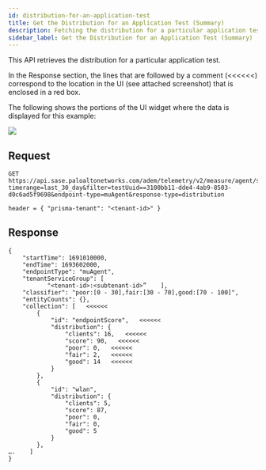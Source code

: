 ```yaml
---
id: distribution-for-an-application-test
title: Get the Distribution for an Application Test (Summary)
description: Fetching the distribution for a particular application test (summary)
sidebar_label: Get the Distribution for an Application Test (Summary)
---
```


This API retrieves the distribution for a particular application test.  

In the Response section, the lines that are followed by a comment (<<<<<<) correspond to the location in the UI (see attached screenshot) that is enclosed in a red box.

The following shows the portions of the UI widget where the data is displayed for this example:

![](/sase/img/adem/DOCS-3767-distribution-for-an-app-test.png)


## Request

    GET https://api.sase.paloaltonetworks.com/adem/telemetry/v2/measure/agent/score?timerange=last_30_day&filter=testUuid==3100bb11-dde4-4ab9-8503-d0c6ad5f9698&endpoint-type=muAgent&response-type=distribution
     
    header = { "prisma-tenant": "<tenant-id>" }


## Response

    {
        "startTime": 1691010000,
        "endTime": 1693602000,
        "endpointType": "muAgent",
        "tenantServiceGroup": [
               "<tenant-id>:<subtenant-id>”    ],
        "classifier": "poor:[0 - 30],fair:[30 - 70],good:[70 - 100]",
        "entityCounts": {},
        "collection": [   <<<<<<
            {
                "id": "endpointScore",   <<<<<<
                "distribution": {
                    "clients": 16,   <<<<<<
                    "score": 90,   <<<<<<
                    "poor": 0,   <<<<<<
                    "fair": 2,   <<<<<<
                    "good": 14   <<<<<<
                }
            },
            {
                "id": "wlan",
                "distribution": {
                    "clients": 5,
                    "score": 87,
                    "poor": 0,
                    "fair": 0,
                    "good": 5
                }
            },
    ….    ]
    }

